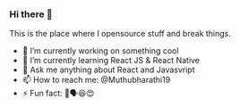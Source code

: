 ### Hi there 👋

This is the place where I opensource stuff and break things.
 
- 🔭 I’m currently working on something cool
- 🌱 I’m currently learning React JS & React Native
- 💬 Ask me anything about React and Javasvript 
- 📫 How to reach me: @Muthubharathi19
- ⚡ Fun fact: 🤑🗣😆😍
